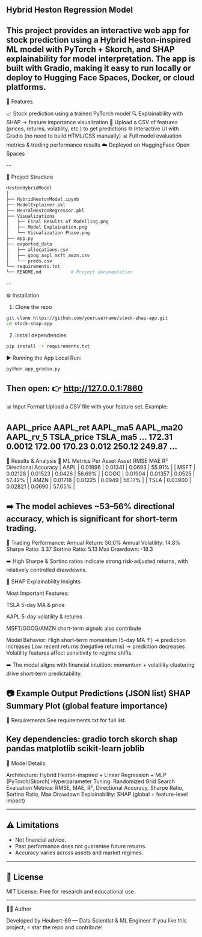 ## Hybrid Heston Regression Model
This project provides an interactive web app for stock prediction using a Hybrid Heston-inspired ML model with PyTorch + Skorch, and SHAP explainability for model interpretation.
The app is built with Gradio, making it easy to run locally or deploy to Hugging Face Spaces, Docker, or cloud platforms.
--

🚀 Features

📈 Stock prediction using a trained PyTorch model
🔍 Explainability with SHAP → feature importance visualization
📂 Upload a CSV of features (prices, returns, volatility, etc.) to get predictions
🌐 Interactive UI with Gradio (no need to build HTML/CSS manually)
📊 Full model evaluation metrics & trading performance results
☁️ Deployed on HuggingFace Open Spaces

--

📂 Project Structure
```bash
HestonHybridModel
│
├── HybridHestonModel.ipynb
├── ModelExplainer.pkl
├── NeuralHestonRegressor.pkl
├── Visualizations
│   ├── Final Results of Modelling.png
│   ├── Model Explaination.png
│   └── Visualization Phase.png
├── app.py
├── exported_data
│   ├── allocations.csv
│   ├── goog_aapl_msft_amzn.csv
│   └── preds.csv
└── requirements.txt
└── README.md           # Project documentation
```

--

⚙️ Installation
1. Clone the repo
```bash
git clone https://github.com/yourusername/stock-shap-app.git
cd stock-shap-app
```

2. Install dependencies
```bash
pip install -r requirements.txt
```

▶️ Running the App
Local Run:
```bash
python app_gradio.py
```

Then open:
👉 http://127.0.0.1:7860
---

📊 Input Format
Upload a CSV file with your feature set. Example:

AAPL_price	AAPL_ret	AAPL_ma5	AAPL_ma20	AAPL_rv_5	TSLA_price	TSLA_ma5	...
172.31	0.0012	172.00	170.23	0.012	250.12	249.87	...
---
📑 Results & Analysis
🔹 ML Metrics Per Asset
Asset	RMSE	MAE	R²	Directional Accuracy
| AAPL  | 0.01896 | 0.01341 | 0.0693 | 55.91% |
| MSFT  | 0.02128 | 0.01523 | 0.0426 | 56.69% |
| GOOG  | 0.01904 | 0.01357 | 0.0525 | 57.42% |
| AMZN  | 0.01718 | 0.01225 | 0.0949 | 56.17% |
| TSLA  | 0.03900 | 0.02821 | 0.0690 | 57.05% |

➡️ The model achieves ~53–56% directional accuracy, which is significant for short-term trading.
---

🔹 Trading Performance:
Annual Return: 50.0%
Annual Volatility: 14.8%
Sharpe Ratio: 3.37
Sortino Ratio: 5.13
Max Drawdown: -18.3

➡️ High Sharpe & Sortino ratios indicate strong risk-adjusted returns, with relatively controlled drawdowns.

🔹 SHAP Explainability Insights

Most Important Features:

TSLA 5-day MA & price

AAPL 5-day volatility & returns

MSFT/GOOG/AMZN short-term signals also contribute

Model Behavior:
High short-term momentum (5-day MA ↑) → prediction increases
Low recent returns (negative returns) → prediction decreases
Volatility features affect sensitivity to regime shifts

➡️ The model aligns with financial intuition: momentum + volatility clustering drive short-term predictability.

📷 Example Output
Predictions (JSON list)
SHAP Summary Plot (global feature importance)
--- 

📑 Requirements
See requirements.txt
for full list.

Key dependencies:
gradio
torch
skorch
shap
pandas
matplotlib
scikit-learn
joblib
---

🧠 Model Details:

Architecture: Hybrid Heston-inspired + Linear Regression + MLP (PyTorch/Skorch)
Hyperparameter Tuning: Randomized Grid Search
Evaluation Metrics: RMSE, MAE, R², Directional Accuracy, Sharpe Ratio, Sortino Ratio, Max Drawdown
Explainability: SHAP (global + feature-level impact)

---
## ⚠️ Limitations
- Not financial advice.  
- Past performance does not guarantee future returns.  
- Accuracy varies across assets and market regimes.  

---

## 📜 License
MIT License. Free for research and educational use.

---

👨‍💻 Author

Developed by Heubert-69 — Data Scientist & ML Engineer
If you like this project, ⭐ star the repo and contribute!
